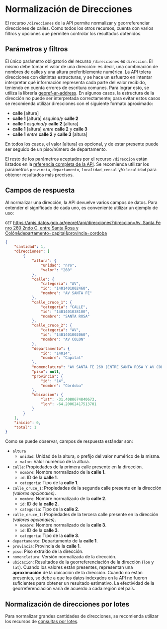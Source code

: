 # Normalización de Direcciones

El recurso `/direcciones` de la API permite normalizar y georreferenciar direcciones de calles. Como todos los otros recursos, cuenta con varios filtros y opciones que permiten controlar los resultados obtenidos.

## Parámetros y filtros

El único parámetro obligatorio del recurso `/direcciones` es `direccion`. El mismo debe tomar el valor de una dirección: es decir, una combinación de nombres de calles y una altura preferiblemente numérica. La API tolera direcciones con distintas estructuras, y se hace un esfuerzo en intentar interpretar qué información representa cada parte del valor recibido, teniendo en cuenta errores de escritura comunes. Para lograr esto, se utiliza la librería [georef-ar-address](https://github.com/datosgobar/georef-ar-address). En algunos casos, la estructura de la dirección no puede ser interpretada correctamente; para evitar estos casos se recomienda utilizar direcciones con el siguiente formato aproximado:

- **calle** [altura]
- **calle 1** [altura] *esquina/y* **calle 2**
- **calle 1** *esquina/y* **calle 2** [altura]
- **calle 1** [altura] *entre* **calle 2** y **calle 3**
- **calle 1** *entre* **calle 2** y **calle 3** [altura]

En todos los casos, el valor [altura] es opcional, y de estar presente puede ser seguido de un piso/número de departamento.

El resto de los parámetros aceptados por el recurso `/direccion` están listados en la [referencia completa de la API](https://datosgobar.github.io/georef-ar-api/open-api). Se recomienda utilizar los parámetros `provincia`, `departamento`, `localidad_censal` y/o `localidad` para obtener resultados más precisos.

## Campos de respuesta

Al normalizar una dirección, la API devuelve varios campos de datos. Para entender el significado de cada uno, es conveniente utilizar un ejemplo de uso:

`GET` [https://apis.datos.gob.ar/georef/api/direcciones?direccion=Av. Santa Fe nro 260 2ndo C, entre Santa Rosa y Colón&departamento=capital&provincia=cordoba](https://apis.datos.gob.ar/georef/api/direcciones?direccion=Av.%20Santa%20Fe%20nro%20260%202ndo%20C,%20entre%20Santa%20Rosa%20y%20Col%C3%B3n&departamento=capital&provincia=cordoba)
```json
{
    "cantidad": 1,
    "direcciones": [
        {
            "altura": {
                "unidad": "nro",
                "valor": "260"
            },
            "calle": {
                "categoria": "AV",
                "id": "1401401002460",
                "nombre": "AV SANTA FE"
            },
            "calle_cruce_1": {
                "categoria": "CALLE",
                "id": "1401401038100",
                "nombre": "SANTA ROSA"
            },
            "calle_cruce_2": {
                "categoria": "AV",
                "id": "1401401002060",
                "nombre": "AV COLON"
            },
            "departamento": {
                "id": "14014",
                "nombre": "Capital"
            },
            "nomenclatura": "AV SANTA FE 260 (ENTRE SANTA ROSA Y AV COLON), Capital, Córdoba",
            "piso": null,
            "provincia": {
                "id": "14",
                "nombre": "Córdoba"
            },
            "ubicacion": {
                "lat": -31.4080674840673,
                "lon": -64.20062417513701
            }
        }
    ],
    "inicio": 0,
    "total": 1
}
```

Como se puede observar, campos de respuesta estándar son:

- `altura`
	- `unidad`: Unidad de la altura, o prefijo del valor numérico de la misma.
	- `valor`: Valor numérico de la altura.
- `calle`: Propiedades de la primera calle presente en la dirección.
	- `nombre`: Nombre normalizado de la **calle 1**.
	- `id`: ID de la **calle 1**.
	- `categoria`: Tipo de la **calle 1**.
- `calle_cruce_1`: Propiedades de la segunda calle presente en la dirección *(valores opcionales)*.
	- `nombre`: Nombre normalizado de la **calle 2**.
	- `id`: ID de la **calle 2**.
	- `categoria`: Tipo de la **calle 2**.
- `calle_cruce_1`: Propiedades de la tercera calle presente en la dirección *(valores opcionales)*.
	- `nombre`: Nombre normalizado de la **calle 3**.
	- `id`: ID de la **calle 3**.
	- `categoria`: Tipo de la **calle 3**.
- `departamento`: Departamento de la **calle 1**.
- `provincia`: Provincia de la **calle 1**.
- `piso`: Piso extraído de la dirección.
- `nomenclatura`: Versión normalizada de la dirección.
- `ubicacion`: Resultados de la georreferenciación de la dirección (`lon` y `lat`). Cuando los valores están presentes, representan una **aproximación** de la ubicación de la dirección. Cuando no están presentes, se debe a que los datos indexados en la API no fueron suficientes para obtener un resultado estimativo. La efectividad de la georreferenciación varía de acuerdo a cada región del país.

## Normalización de direcciones por lotes

Para normalizar grandes cantidades de direcciones, se recomienda utilizar los recursos de [consultas por lotes](bulk.md).
